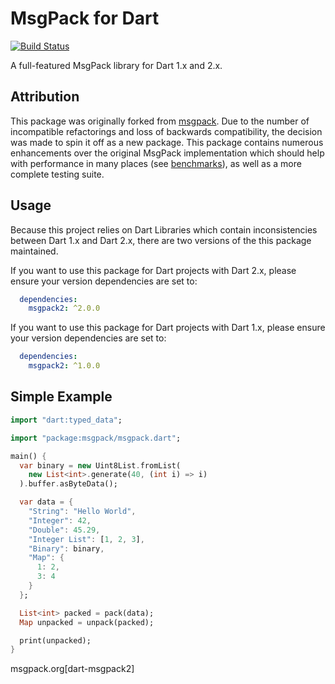 # MsgPack for Dart
[![Build Status](https://travis-ci.org/butlermatt/msgpack2.svg?branch=master)](https://travis-ci.org/butlermatt/msgpack2)

A full-featured MsgPack library for Dart 1.x and 2.x.

## Attribution

This package was originally forked from [msgpack](https://pub.dartlang.org/packages/msgpack). Due to the number of 
incompatible refactorings and loss of backwards compatibility, the decision was made to spin it off as a new package.
This package contains numerous enhancements over the original MsgPack implementation which should help with performance
in many places (see [benchmarks](benchmarks.md)), as well as a more complete testing suite.

## Usage


Because this project relies on Dart Libraries which contain inconsistencies between
Dart 1.x and Dart 2.x, there are two versions of the this package maintained.

If you want to use this package for Dart projects with Dart 2.x, please ensure your
version dependencies are set to:

```yaml
  dependencies:
    msgpack2: ^2.0.0
``` 

If you want to use this package for Dart projects with Dart 1.x, please ensure your
version dependencies are set to:

```yaml
  dependencies:
    msgpack2: ^1.0.0
```

## Simple Example

```dart
import "dart:typed_data";

import "package:msgpack/msgpack.dart";

main() {
  var binary = new Uint8List.fromList(
    new List<int>.generate(40, (int i) => i)
  ).buffer.asByteData();

  var data = {
    "String": "Hello World",
    "Integer": 42,
    "Double": 45.29,
    "Integer List": [1, 2, 3],
    "Binary": binary,
    "Map": {
      1: 2,
      3: 4
    }
  };

  List<int> packed = pack(data);
  Map unpacked = unpack(packed);

  print(unpacked);
}
```

msgpack.org[dart-msgpack2]
